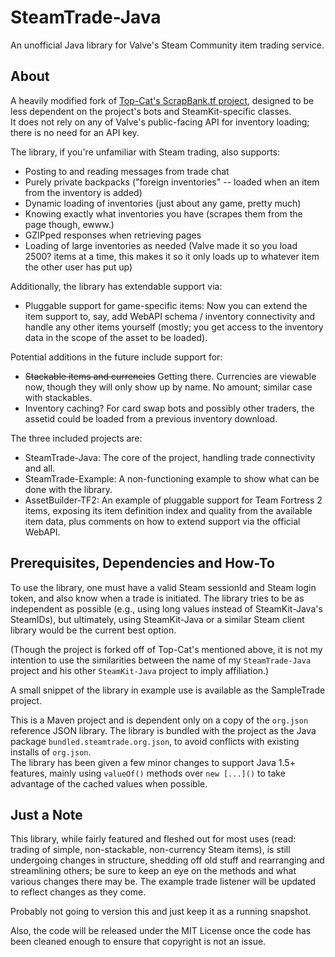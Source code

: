 SteamTrade-Java
===============

An unofficial Java library for Valve's Steam Community item trading service.


About
-----

A heavily modified fork of [Top-Cat's ScrapBank.tf project](https://github.com/Top-Cat/ScrapBank.tf/), designed to be less dependent on the project's bots and SteamKit-specific classes.  
It does not rely on any of Valve's public-facing API for inventory loading; there is no need for an API key.

The library, if you're unfamiliar with Steam trading, also supports:
  * Posting to and reading messages from trade chat
  * Purely private backpacks ("foreign inventories" -- loaded when an item from the inventory is added)
  * Dynamic loading of inventories (just about any game, pretty much)
  * Knowing exactly what inventories you have (scrapes them from the page though, ewww.)
  * GZIPped responses when retrieving pages
  * Loading of large inventories as needed (Valve made it so you load 2500? items at a time, this makes it so it only loads up to whatever item the other user has put up)
  
Additionally, the library has extendable support via:
  * Pluggable support for game-specific items: Now you can extend the item support to, say, add WebAPI schema / inventory connectivity and handle any other items yourself (mostly; you get access to the inventory data in the scope of the asset to be loaded).

Potential additions in the future include support for:
  * ~~Stackable items and currencies~~ Getting there.  Currencies are viewable now, though they will only show up by name.  No amount; similar case with stackables.
  * Inventory caching?  For card swap bots and possibly other traders, the assetid could be loaded from a previous inventory download.

The three included projects are:
  * SteamTrade-Java:  The core of the project, handling trade connectivity and all.
  * SteamTrade-Example:  A non-functioning example to show what can be done with the library.
  * AssetBuilder-TF2:  An example of pluggable support for Team Fortress 2 items, exposing its item definition index and quality from the available item data, plus comments on how to extend support via the official WebAPI.


Prerequisites, Dependencies and How-To
--------------------------------------

To use the library, one must have a valid Steam sessionId and Steam login token, and also know when a trade is initiated. The library tries to be as independent as possible (e.g., using long values instead of SteamKit-Java's SteamIDs), but ultimately, using SteamKit-Java or a similar Steam client library would be the current best option.

(Though the project is forked off of Top-Cat's mentioned above, it is not my intention to use the similarities between the name of my `SteamTrade-Java` project and his other `SteamKit-Java` project to imply affiliation.)

A small snippet of the library in example use is available as the SampleTrade project.

This is a Maven project and is dependent only on a copy of the `org.json` reference JSON library. The library is bundled with the project as the Java package `bundled.steamtrade.org.json`, to avoid conflicts with existing installs of `org.json`.  
The library has been given a few minor changes to support Java 1.5+ features, mainly using `valueOf()` methods over `new [...]()` to take advantage of the cached values when possible.


Just a Note
-----------

This library, while fairly featured and fleshed out for most uses (read: trading of simple, non-stackable, non-currency Steam items), is still undergoing changes in structure, shedding off old stuff and rearranging and streamlining others; be sure to keep an eye on the methods and what various changes there may be.  The example trade listener will be updated to reflect changes as they come.

Probably not going to version this and just keep it as a running snapshot.

Also, the code will be released under the MIT License once the code has been cleaned enough to ensure that copyright is not an issue.
